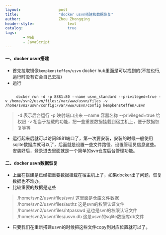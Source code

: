 ```yaml
---
layout:					post
title:					"docker usvn搭建和数据恢复"
author:					Zhou Zhongqing
header-style:				text
catalog:					true
tags:
		- Web
		- JavaScript
---
```

#### 一、docker usvn搭建
- 首先拉取镜像`kempkensteffen/usvn` docker hub里面是可以找到的(不拉也行,运行时没有它会自己去拉)
- 运行

```

	 docker run -d -p 8881:80 --name usvn_standard --privileged=true -v /home/svn2/usvn/files:/var/www/usvn/files -v /home/svn2/usvn/config:/var/www/usvn/config kempkensteffen/usvn
```
>-d 表示后台运行
>-p 映射端口出来
>--name 容器名称
>--privileged=true 给权限
>-v 相当于挂载的功能，把一些重要数据挂载到宿主机上，便于数据恢复等等
- 运行起来后就可以访问8881端口了，第一次要安装，安装的时候一般使用sqlite数据库就可以了，后面就是设置一些文件路径、设置管理员信息这些。安装好后，登录进去里面就是一个简单的svn仓库后台管理功能。


#### 二、docker usvn数据恢复
- 上面在搭建是已经把重要数据挂载在宿主机上了，如果docker出了问题，恢复数据也不难办。
- 比较重要的数据是这些
>	 /home/svn2/usvn/files/svn/  这里面是仓库文件数据
	 /home/svn2/usvn/files/authz  这是svn的权限认证文件
	 /home/svn2/usvn/files/htpasswd 这也是svn的权限认证文件
	 /home/svn2/usvn/files/usvn.db  这是usvn的sqlite数据库db文件

- 只要我们在重新搭建usvn的时候把这些文件copy到对应位置就可以了。